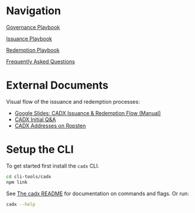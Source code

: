 # Navigation

[Governance Playbook](./governance-playbook.md)

[Issuance Playbook](./issuance-playbook.md)

[Redemption Playbook](./redemption-playbook.md)

[Frequently Asked Questions](./faq.md)

# External Documents
Visual flow of the issuance and redemption processes:
- [Google Slides: CADX Issuance & Redemption Flow (Manual)](https://docs.google.com/presentation/d/1CFYNm6WE6_4bIz4kc_jh-OOEC7h5GENVHa_NaUH4ntI/edit?usp=sharing)
- [CADX Initial Q&A](https://docs.google.com/document/d/1NPP4TBvkEXbCGGTfEzFMhQKLMve1p3Uw3qKust5eci0/edit?usp=sharing)
- [CADX Addresses on Ropsten](https://docs.google.com/document/d/1iYZGGTCbdlbGvikYP5jnWX8Ui-53R-cUCafE0f6Pdss/edit?usp=sharing)

# Setup the CLI

To get started first install the `cadx` CLI.

```bash
cd cli-tools/cadx
npm link
```

See [The cadx README](../cli-tools/cadx/README.md) for documentation on commands and flags. Or run:
```bash
cadx --help
```
